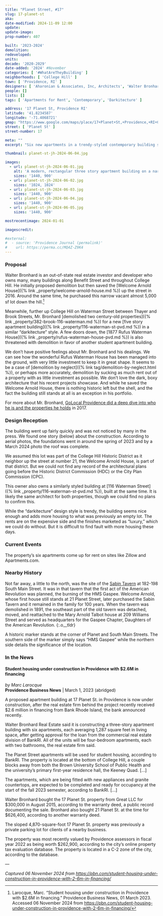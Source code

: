 ```yaml
---
title: "Planet Street, #17"
slug: 17-planet-st
aka:
date-modified: 2024-11-09 12:00
update:
update-image:
prop-number: 407

built: '2023-2024'
demolition:
redeveloped:
units:
decade: '2020-2029'
date-added: '2024' #November
categories: [ '#WhatAreTheyBuilding' ]
neighborhoods: [ 'College Hill' ]
town: [ 'Providence, RI' ]
designers: [ 'Aharonian & Associates, Inc, Architects', 'Walter Bronhard' ]
people: []
lists: []
tags: [ 'Apartments for Rent', 'Contemporary', 'Darkitecture' ]

address: '17 Planet St, Providence RI'
latitude: '41.8234587'
longitude: '-71.4068721'
gmap: "https://www.google.com/maps/place/17+Planet+St,+Providence,+RI+02903/@41.8234587,-71.4068721,18z/data=!4m6!3m5!1s0x89e4453dfd1072c3:0x822dd9dc0ccc2b8d!8m2!3d41.8234587!4d-71.4055846!16s%2Fg%2F11v6wn_77t?entry=ttu&g_ep=EgoyMDI0MTEwNi4wIKXMDSoASAFQAw%3D%3D"
street: [ 'Planet St' ]
street-number: 17

meta: ""
excerpt: "Six new apartments in a trendy-styled contemporary building sited on a once vacant lot overlooking a historically significant part of the city"

thumbnail: planet-st-jh-2024-06-04.jpg

images:
  - url: planet-st-jh-2024-06-01.jpg
    alt: 'A modern, rectangular three story apartment building on a narrow, deep lot along a steep hill from Benefit street down to South Main. The building is clad in dark faux wood panels, sections of dark stone, with a cornice of black aluminum. The roof is flat and the west side of the building has balconies for each of the six apartments.'
    sizes: '1440, 900'
  - url: planet-st-jh-2024-06-02.jpg
    sizes: '1024, 1024'
  - url: planet-st-jh-2024-06-03.jpg
    sizes: '1440, 900'
  - url: planet-st-jh-2024-06-04.jpg
    sizes: '1440, 900'
  - url: planet-st-jh-2024-06-05.jpg
    sizes: '1440, 900'

mostrecentimage: 2024-01-01

imagescredit:

#external:
#  - source: 'Providence Journal (permalink)'
#    url: https://perma.cc/MQ4Z-Z9K4
---
```


### Proposal

Walter Bronhard is an out-of-state real estate investor and developer who owns many, many buildings along Benefit Street and throughout College Hill. He initially proposed demolition but then saved the [Welcome Arnold House]({% link _property/welcome-arnold-house.md %}) up the street in 2016. Around the same time, he purchased this narrow vacant almost 5,000 sf lot down the hill.[^1]

[^1]: Larocque, Marc. “Student housing under construction in Providence with $2.6M in financing.” Providence Business News, 01 March 2023. Accessed 06 November 2024 from https://pbn.com/student-housing-under-construction-in-providence-with-2-6m-in-financing/

Meanwhile, further up College Hill on Waterman Street between Thayer and Brook Streets, Mr. Bronhard [demolished two century-old properties]({% link _property/382-brook-116-waterman.md %}) for a new [five story apartment building]({% link _property/116-waterman-st-pvd.md %}) in a similar “darkitecture” style. A few doors down, the [1877 Rufus Waterman House]({% link _property/rufus-waterman-house-pvd.md %}) is also threatened with demolition in favor of another student apartment building.

We don’t have positive feelings about Mr. Bronhard and his dealings. We can see how the wonderful Rufus Waterman House has been managed into the ground, with very little investment to keep it in great shape. It seems to be a case of [demolition by neglect]({% link tag/demolition-by-neglect.html %}), or perhaps more accurately, demolition by sucking as much rent out of a property with as little investment as possible. We don’t love the dark, boxy architecture that his recent projects showcase. And while he saved the Welcome Arnold House, there is nothing historic left but the shell, and the fact the building still stands at all is an exception in his portfolio.

For more about Mr. Bronhard, [GoLocal Providence did a deep dive into who he is and the properties he holds](https://www.golocalprov.com/business/Who-Is-the-Man-Buying-Up-Providences-East-Side) in 2017.


### Design Reception

The building went up fairly quickly and was not noticed by many in the press. We found one story (below) about the construction. According to aerial photos, the foundations went in around the spring of 2023 and by a March 2024 photo the roof was complete.

We assumed this lot was part of the College Hill Historic District as it neighbor up the street at number 21, the Welcome Arnold House, is part of that district. But we could not find any record of the architectural plans going before the Historic District Commission (HDC) or the City Plan Commission (CPC).

This owner also owns a similarly styled building at [116 Waterman Street]({% link _property/116-waterman-st-pvd.md %}), built at the same time. It is likely the same architect for both properties, though we could find no plans to confirm this.

While the “darkitecture” design style is trendy, the building seems nice enough and adds more housing to what was previously an empty lot. The rents are on the expensive side and the finishes marketed as “luxury,” which we could do without. But it is difficult to find fault with more housing these days.


### Current Events

The property’s six apartments come up for rent on sites like Zillow and Apartments.com.


### Nearby History

Not far away, a little to the north, was the site of the [Sabin Tavern](http://www.gaspee.org/SabinTavern.htm) at  182-198 South Main Street. It was in that tavern that the first act of the American Revolution was planned, the burning of the HMS Gaspee. Welcome Arnold, whose first house still stands at 21 Planet Street, later purchased the Sabin Tavern and it remained in the family for 100 years. When the tavern was demolished in 1891, the southeast part of the old tavern was detached, moved, and reattached to the Mary Arnold Talbot house at 209 Williams Street and served as headquarters for the Gaspee Chapter, Daughters of the American Revolution.
{:.o__tldr}

A historic marker stands at the corner of Planet and South Main Streets. The southern side of the marker simply says “HMS Gaspee” while the northern side details the significance of the location.


### In the News

#### Student housing under construction in Providence with $2.6M in financing

_by Marc Larocque_  
**Providence Business News** | March 1, 2023 (abridged)

A proposed apartment building at 17 Planet St. in Providence is now under construction, after the real estate firm behind the project recently received $2.6 million in financing from Bank Rhode Island, the bank announced recently.

Walter Bronhard Real Estate said it is constructing a three-story apartment building with six apartments, each averaging 1,287 square feet in living space, after getting approval for the loan from the commercial real estate division of BankRI. All of the units will be four-bedroom apartments, each with two bathrooms, the real estate firm said.

The Planet Street apartments will be used for student housing, according to BankRI. The property is located at the bottom of College Hill, a couple blocks away from both the Brown University School of Public Health and the university’s primary first-year residence hall, the Keeney Quad. […]

The apartments, which are being fitted with new appliances and granite countertops, are expected to be completed and ready for occupancy at the start of the fall 2023 semester, according to BankRI. […]

Walter Bronhard bought the 17 Planet St. property from Great LLC for $300,000 in August 2015, according to the warranty deed, a public record documenting the sale. Bronhard also bought 21 Planet St. at the time for $626,400, according to another warranty deed.

The sloped 4,870-square-foot 17 Planet St. property was previously a private parking lot for clients of a nearby business.

The property was most recently valued by Providence assessors in fiscal year 2022 as being worth $262,900, according to the city’s online property tax evaluation database. The property is located in a C-2 zone of the city, according to the database.

—

_Captured 06 November 2024 from https://pbn.com/student-housing-under-construction-in-providence-with-2-6m-in-financing/_